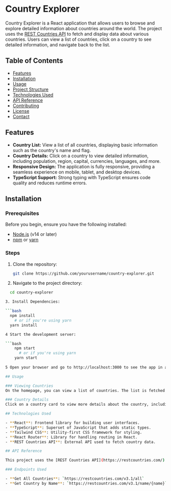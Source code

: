 # Country Explorer

Country Explorer is a React application that allows users to browse and explore detailed information about countries around the world. The project uses the [REST Countries API](https://restcountries.com/) to fetch and display data about various countries. Users can view a list of countries, click on a country to see detailed information, and navigate back to the list.

## Table of Contents

- [Features](#features)
- [Installation](#installation)
- [Usage](#usage)
- [Project Structure](#project-structure)
- [Technologies Used](#technologies-used)
- [API Reference](#api-reference)
- [Contributing](#contributing)
- [License](#license)
- [Contact](#contact)

## Features

- **Country List:** View a list of all countries, displaying basic information such as the country's name and flag.
- **Country Details:** Click on a country to view detailed information, including population, region, capital, currencies, languages, and more.
- **Responsive Design:** The application is fully responsive, providing a seamless experience on mobile, tablet, and desktop devices.
- **TypeScript Support:** Strong typing with TypeScript ensures code quality and reduces runtime errors.

## Installation

### Prerequisites

Before you begin, ensure you have the following installed:

- [Node.js](https://nodejs.org/) (v14 or later)
- [npm](https://www.npmjs.com/) or [yarn](https://yarnpkg.com/)

### Steps

1. Clone the repository:

   ```bash
   git clone https://github.com/yourusername/country-explorer.git

2. Navigate to the project directory:
 
  ```bash
    cd country-explorer

3. Install Dependencies:
  
  ```bash
    npm install
      # or if you're using yarn
    yarn install

4 Start the development server:

  ```bash
      npm start
        # or if you're using yarn
      yarn start
    
5 Open your browser and go to http://localhost:3000 to see the app in action.

## Usage

### Viewing Countries
On the homepage, you can view a list of countries. The list is fetched from the [REST Countries API](https://restcountries.com/) and displayed in a grid layout.

### Country Details
Click on a country card to view more details about the country, including its flag, population, region, capital, and more.

## Technologies Used

- **React**: Frontend library for building user interfaces.
- **TypeScript**: Superset of JavaScript that adds static types.
- **Tailwind CSS**: Utility-first CSS framework for styling.
- **React Router**: Library for handling routing in React.
- **REST Countries API**: External API used to fetch country data.

## API Reference

This project uses the [REST Countries API](https://restcountries.com/) to retrieve country data.

### Endpoints Used

- **Get All Countries**: `https://restcountries.com/v3.1/all`
- **Get Country by Name**: `https://restcountries.com/v3.1/name/{name}`




